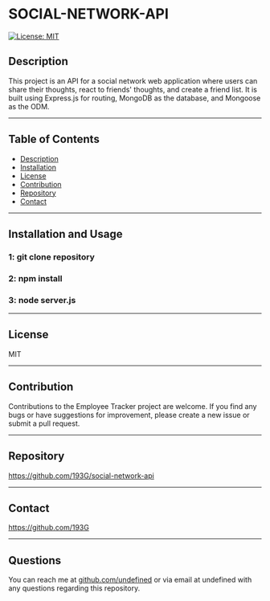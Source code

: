 # SOCIAL-NETWORK-API

  [![License: MIT](https://img.shields.io/badge/License-MIT-yellow.svg)](https://opensource.org/licenses/MIT)

  ## Description
  
This project is an API for a social network web application where users can share their thoughts, react to friends' thoughts, and create a friend list. It is built using Express.js for routing, MongoDB as the database, and Mongoose as the ODM.



  ---
  ## Table of Contents
  
  - [Description](#description)
  - [Installation](#installation)
  - [License](#license)
  - [Contribution](#contribution)
  - [Repository](#repository)
  - [Contact](#contact)
  
---
  
  ## Installation and Usage
  
 ### 1: git clone repository 
 ### 2: npm install 
 ### 3: node server.js
  ---
  
  ## License
  
  MIT

  ---
  
  ## Contribution
  Contributions to the Employee Tracker project are welcome. If you find any bugs or have suggestions for improvement, please create a new issue or submit a pull request.
  
  ---
  ## Repository
  https://github.com/193G/social-network-api

  ---
 
  ## Contact
  https://github.com/193G

---
  

  ## Questions
  
  You can reach me at [github.com/undefined](https://github.com/undefined) or via email at undefined with any questions regarding this repository.